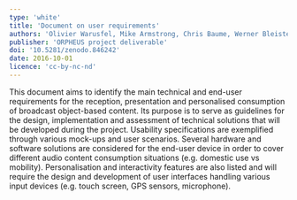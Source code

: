 ```yaml
---
type: 'white'
title: 'Document on user requirements'
authors: 'Olivier Warusfel, Mike Armstrong, Chris Baume, Werner Bleisteiner, Niels Bogaards, Nicolas Epain, Benjamin Duval, Andrew Mason, Martin Ragot, Andreas Silzle and Michael Weitnauer'
publisher: 'ORPHEUS project deliverable'
doi: '10.5281/zenodo.846242'
date: 2016-10-01
licence: 'cc-by-nc-nd'
---
```

This document aims to identify the main technical and end-user requirements for the reception, presentation and
personalised consumption of broadcast object-based content. Its purpose is to serve as guidelines for the design,
implementation and assessment of technical solutions that will be developed during the project. Usability
specifications are exemplified through various mock-ups and user scenarios. Several hardware and software solutions are
considered for the end-user device in order to cover different audio content consumption situations (e.g. domestic use
vs mobility). Personalisation and interactivity features are also listed and will require the design and development of
user interfaces handling various input devices (e.g. touch screen, GPS sensors, microphone).
